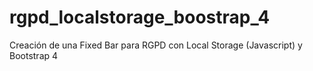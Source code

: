 # rgpd_localstorage_boostrap_4
Creación de una Fixed Bar para RGPD con Local Storage (Javascript) y Bootstrap 4
